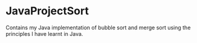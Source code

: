# JavaProjectSort
Contains my Java implementation of bubble sort and merge sort using the principles I have learnt in Java.
